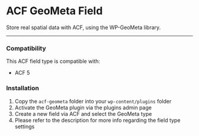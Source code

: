# ACF GeoMeta Field

Store real spatial data with ACF, using the WP-GeoMeta library.

-----------------------

### Compatibility

This ACF field type is compatible with:
* ACF 5

### Installation

1. Copy the `acf-geometa` folder into your `wp-content/plugins` folder
2. Activate the GeoMeta plugin via the plugins admin page
3. Create a new field via ACF and select the GeoMeta type
4. Please refer to the description for more info regarding the field type settings
